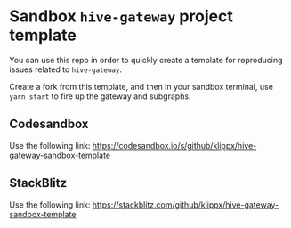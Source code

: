 # Sandbox `hive-gateway` project template

You can use this repo in order to quickly create a template for reproducing issues related to `hive-gateway`.

Create a fork from this template, and then in your sandbox terminal, use `yarn start` to fire up the gateway and subgraphs.

## Codesandbox

Use the following link: https://codesandbox.io/s/github/klippx/hive-gateway-sandbox-template

## StackBlitz

Use the following link: https://stackblitz.com/github/klippx/hive-gateway-sandbox-template
